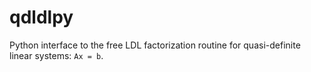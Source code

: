 # qdldlpy

Python interface to the free LDL factorization routine for quasi-definite linear systems: `Ax = b`.
